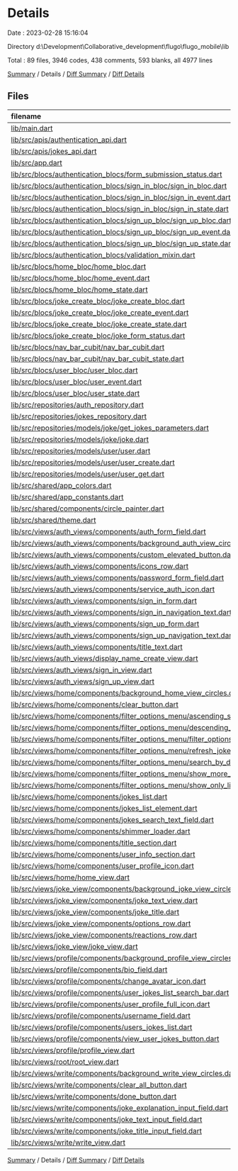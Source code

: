 # Details

Date : 2023-02-28 15:16:04

Directory d:\\Development\\Collaborative_development\\flugo\\flugo_mobile\\lib

Total : 89 files,  3946 codes, 438 comments, 593 blanks, all 4977 lines

[Summary](results.md) / Details / [Diff Summary](diff.md) / [Diff Details](diff-details.md)

## Files
| filename | language | code | comment | blank | total |
| :--- | :--- | ---: | ---: | ---: | ---: |
| [lib/main.dart](/lib/main.dart) | Dart | 5 | 0 | 2 | 7 |
| [lib/src/apis/authentication_api.dart](/lib/src/apis/authentication_api.dart) | Dart | 24 | 3 | 8 | 35 |
| [lib/src/apis/jokes_api.dart](/lib/src/apis/jokes_api.dart) | Dart | 26 | 3 | 10 | 39 |
| [lib/src/app.dart](/lib/src/app.dart) | Dart | 55 | 2 | 3 | 60 |
| [lib/src/blocs/authentication_blocs/form_submission_status.dart](/lib/src/blocs/authentication_blocs/form_submission_status.dart) | Dart | 12 | 12 | 6 | 30 |
| [lib/src/blocs/authentication_blocs/sign_in_bloc/sign_in_bloc.dart](/lib/src/blocs/authentication_blocs/sign_in_bloc/sign_in_bloc.dart) | Dart | 57 | 4 | 11 | 72 |
| [lib/src/blocs/authentication_blocs/sign_in_bloc/sign_in_event.dart](/lib/src/blocs/authentication_blocs/sign_in_bloc/sign_in_event.dart) | Dart | 11 | 11 | 7 | 29 |
| [lib/src/blocs/authentication_blocs/sign_in_bloc/sign_in_state.dart](/lib/src/blocs/authentication_blocs/sign_in_bloc/sign_in_state.dart) | Dart | 25 | 11 | 8 | 44 |
| [lib/src/blocs/authentication_blocs/sign_up_bloc/sign_up_bloc.dart](/lib/src/blocs/authentication_blocs/sign_up_bloc/sign_up_bloc.dart) | Dart | 65 | 4 | 14 | 83 |
| [lib/src/blocs/authentication_blocs/sign_up_bloc/sign_up_event.dart](/lib/src/blocs/authentication_blocs/sign_up_bloc/sign_up_event.dart) | Dart | 15 | 17 | 9 | 41 |
| [lib/src/blocs/authentication_blocs/sign_up_bloc/sign_up_state.dart](/lib/src/blocs/authentication_blocs/sign_up_bloc/sign_up_state.dart) | Dart | 29 | 12 | 9 | 50 |
| [lib/src/blocs/authentication_blocs/validation_mixin.dart](/lib/src/blocs/authentication_blocs/validation_mixin.dart) | Dart | 35 | 4 | 9 | 48 |
| [lib/src/blocs/home_bloc/home_bloc.dart](/lib/src/blocs/home_bloc/home_bloc.dart) | Dart | 50 | 3 | 13 | 66 |
| [lib/src/blocs/home_bloc/home_event.dart](/lib/src/blocs/home_bloc/home_event.dart) | Dart | 16 | 12 | 10 | 38 |
| [lib/src/blocs/home_bloc/home_state.dart](/lib/src/blocs/home_bloc/home_state.dart) | Dart | 38 | 14 | 11 | 63 |
| [lib/src/blocs/joke_create_bloc/joke_create_bloc.dart](/lib/src/blocs/joke_create_bloc/joke_create_bloc.dart) | Dart | 46 | 3 | 9 | 58 |
| [lib/src/blocs/joke_create_bloc/joke_create_event.dart](/lib/src/blocs/joke_create_bloc/joke_create_event.dart) | Dart | 19 | 14 | 11 | 44 |
| [lib/src/blocs/joke_create_bloc/joke_create_state.dart](/lib/src/blocs/joke_create_bloc/joke_create_state.dart) | Dart | 26 | 7 | 7 | 40 |
| [lib/src/blocs/joke_create_bloc/joke_form_status.dart](/lib/src/blocs/joke_create_bloc/joke_form_status.dart) | Dart | 7 | 7 | 5 | 19 |
| [lib/src/blocs/nav_bar_cubit/nav_bar_cubit.dart](/lib/src/blocs/nav_bar_cubit/nav_bar_cubit.dart) | Dart | 6 | 3 | 4 | 13 |
| [lib/src/blocs/nav_bar_cubit/nav_bar_cubit_state.dart](/lib/src/blocs/nav_bar_cubit/nav_bar_cubit_state.dart) | Dart | 5 | 3 | 3 | 11 |
| [lib/src/blocs/user_bloc/user_bloc.dart](/lib/src/blocs/user_bloc/user_bloc.dart) | Dart | 19 | 2 | 4 | 25 |
| [lib/src/blocs/user_bloc/user_event.dart](/lib/src/blocs/user_bloc/user_event.dart) | Dart | 7 | 5 | 5 | 17 |
| [lib/src/blocs/user_bloc/user_state.dart](/lib/src/blocs/user_bloc/user_state.dart) | Dart | 8 | 6 | 6 | 20 |
| [lib/src/repositories/auth_repository.dart](/lib/src/repositories/auth_repository.dart) | Dart | 47 | 5 | 7 | 59 |
| [lib/src/repositories/jokes_repository.dart](/lib/src/repositories/jokes_repository.dart) | Dart | 21 | 3 | 6 | 30 |
| [lib/src/repositories/models/joke/get_jokes_parameters.dart](/lib/src/repositories/models/joke/get_jokes_parameters.dart) | Dart | 5 | 10 | 3 | 18 |
| [lib/src/repositories/models/joke/joke.dart](/lib/src/repositories/models/joke/joke.dart) | Dart | 27 | 8 | 7 | 42 |
| [lib/src/repositories/models/user/user.dart](/lib/src/repositories/models/user/user.dart) | Dart | 42 | 13 | 13 | 68 |
| [lib/src/repositories/models/user/user_create.dart](/lib/src/repositories/models/user/user_create.dart) | Dart | 17 | 8 | 5 | 30 |
| [lib/src/repositories/models/user/user_get.dart](/lib/src/repositories/models/user/user_get.dart) | Dart | 14 | 6 | 4 | 24 |
| [lib/src/shared/app_colors.dart](/lib/src/shared/app_colors.dart) | Dart | 11 | 9 | 9 | 29 |
| [lib/src/shared/app_constants.dart](/lib/src/shared/app_constants.dart) | Dart | 11 | 12 | 9 | 32 |
| [lib/src/shared/components/circle_painter.dart](/lib/src/shared/components/circle_painter.dart) | Dart | 32 | 8 | 12 | 52 |
| [lib/src/shared/theme.dart](/lib/src/shared/theme.dart) | Dart | 49 | 1 | 3 | 53 |
| [lib/src/views/auth_views/components/auth_form_field.dart](/lib/src/views/auth_views/components/auth_form_field.dart) | Dart | 69 | 6 | 8 | 83 |
| [lib/src/views/auth_views/components/background_auth_view_circles.dart](/lib/src/views/auth_views/components/background_auth_view_circles.dart) | Dart | 73 | 4 | 10 | 87 |
| [lib/src/views/auth_views/components/custom_elevated_button.dart](/lib/src/views/auth_views/components/custom_elevated_button.dart) | Dart | 29 | 4 | 5 | 38 |
| [lib/src/views/auth_views/components/icons_row.dart](/lib/src/views/auth_views/components/icons_row.dart) | Dart | 28 | 2 | 4 | 34 |
| [lib/src/views/auth_views/components/password_form_field.dart](/lib/src/views/auth_views/components/password_form_field.dart) | Dart | 75 | 4 | 7 | 86 |
| [lib/src/views/auth_views/components/service_auth_icon.dart](/lib/src/views/auth_views/components/service_auth_icon.dart) | Dart | 28 | 3 | 4 | 35 |
| [lib/src/views/auth_views/components/sign_in_form.dart](/lib/src/views/auth_views/components/sign_in_form.dart) | Dart | 147 | 26 | 14 | 187 |
| [lib/src/views/auth_views/components/sign_in_navigation_text.dart](/lib/src/views/auth_views/components/sign_in_navigation_text.dart) | Dart | 39 | 2 | 3 | 44 |
| [lib/src/views/auth_views/components/sign_up_form.dart](/lib/src/views/auth_views/components/sign_up_form.dart) | Dart | 173 | 15 | 16 | 204 |
| [lib/src/views/auth_views/components/sign_up_navigation_text.dart](/lib/src/views/auth_views/components/sign_up_navigation_text.dart) | Dart | 36 | 2 | 3 | 41 |
| [lib/src/views/auth_views/components/title_text.dart](/lib/src/views/auth_views/components/title_text.dart) | Dart | 37 | 2 | 7 | 46 |
| [lib/src/views/auth_views/display_name_create_view.dart](/lib/src/views/auth_views/display_name_create_view.dart) | Dart | 8 | 4 | 3 | 15 |
| [lib/src/views/auth_views/sign_in_view.dart](/lib/src/views/auth_views/sign_in_view.dart) | Dart | 38 | 2 | 3 | 43 |
| [lib/src/views/auth_views/sign_up_view.dart](/lib/src/views/auth_views/sign_up_view.dart) | Dart | 38 | 2 | 3 | 43 |
| [lib/src/views/home/components/background_home_view_circles.dart](/lib/src/views/home/components/background_home_view_circles.dart) | Dart | 62 | 4 | 9 | 75 |
| [lib/src/views/home/components/clear_button.dart](/lib/src/views/home/components/clear_button.dart) | Dart | 41 | 4 | 8 | 53 |
| [lib/src/views/home/components/filter_options_menu/ascending_sort_chip.dart](/lib/src/views/home/components/filter_options_menu/ascending_sort_chip.dart) | Dart | 80 | 3 | 9 | 92 |
| [lib/src/views/home/components/filter_options_menu/descending_sort_chip.dart](/lib/src/views/home/components/filter_options_menu/descending_sort_chip.dart) | Dart | 73 | 4 | 9 | 86 |
| [lib/src/views/home/components/filter_options_menu/filter_options_menu.dart](/lib/src/views/home/components/filter_options_menu/filter_options_menu.dart) | Dart | 81 | 2 | 6 | 89 |
| [lib/src/views/home/components/filter_options_menu/refresh_jokes_button.dart](/lib/src/views/home/components/filter_options_menu/refresh_jokes_button.dart) | Dart | 53 | 2 | 4 | 59 |
| [lib/src/views/home/components/filter_options_menu/search_by_dropdown_button.dart](/lib/src/views/home/components/filter_options_menu/search_by_dropdown_button.dart) | Dart | 62 | 4 | 4 | 70 |
| [lib/src/views/home/components/filter_options_menu/show_more_button.dart](/lib/src/views/home/components/filter_options_menu/show_more_button.dart) | Dart | 44 | 4 | 5 | 53 |
| [lib/src/views/home/components/filter_options_menu/show_only_liked_button.dart](/lib/src/views/home/components/filter_options_menu/show_only_liked_button.dart) | Dart | 79 | 4 | 9 | 92 |
| [lib/src/views/home/components/jokes_list.dart](/lib/src/views/home/components/jokes_list.dart) | Dart | 64 | 2 | 8 | 74 |
| [lib/src/views/home/components/jokes_list_element.dart](/lib/src/views/home/components/jokes_list_element.dart) | Dart | 73 | 3 | 5 | 81 |
| [lib/src/views/home/components/jokes_search_text_field.dart](/lib/src/views/home/components/jokes_search_text_field.dart) | Dart | 68 | 2 | 8 | 78 |
| [lib/src/views/home/components/shimmer_loader.dart](/lib/src/views/home/components/shimmer_loader.dart) | Dart | 25 | 2 | 3 | 30 |
| [lib/src/views/home/components/title_section.dart](/lib/src/views/home/components/title_section.dart) | Dart | 27 | 2 | 4 | 33 |
| [lib/src/views/home/components/user_info_section.dart](/lib/src/views/home/components/user_info_section.dart) | Dart | 33 | 2 | 3 | 38 |
| [lib/src/views/home/components/user_profile_icon.dart](/lib/src/views/home/components/user_profile_icon.dart) | Dart | 59 | 2 | 4 | 65 |
| [lib/src/views/home/home_view.dart](/lib/src/views/home/home_view.dart) | Dart | 60 | 2 | 6 | 68 |
| [lib/src/views/joke_view/components/background_joke_view_circles.dart](/lib/src/views/joke_view/components/background_joke_view_circles.dart) | Dart | 94 | 4 | 11 | 109 |
| [lib/src/views/joke_view/components/joke_text_view.dart](/lib/src/views/joke_view/components/joke_text_view.dart) | Dart | 29 | 3 | 4 | 36 |
| [lib/src/views/joke_view/components/joke_title.dart](/lib/src/views/joke_view/components/joke_title.dart) | Dart | 32 | 3 | 4 | 39 |
| [lib/src/views/joke_view/components/options_row.dart](/lib/src/views/joke_view/components/options_row.dart) | Dart | 43 | 2 | 4 | 49 |
| [lib/src/views/joke_view/components/reactions_row.dart](/lib/src/views/joke_view/components/reactions_row.dart) | Dart | 24 | 2 | 3 | 29 |
| [lib/src/views/joke_view/joke_view.dart](/lib/src/views/joke_view/joke_view.dart) | Dart | 46 | 3 | 5 | 54 |
| [lib/src/views/profile/components/background_profile_view_circles.dart](/lib/src/views/profile/components/background_profile_view_circles.dart) | Dart | 62 | 4 | 9 | 75 |
| [lib/src/views/profile/components/bio_field.dart](/lib/src/views/profile/components/bio_field.dart) | Dart | 75 | 3 | 9 | 87 |
| [lib/src/views/profile/components/change_avatar_icon.dart](/lib/src/views/profile/components/change_avatar_icon.dart) | Dart | 39 | 3 | 4 | 46 |
| [lib/src/views/profile/components/user_jokes_list_search_bar.dart](/lib/src/views/profile/components/user_jokes_list_search_bar.dart) | Dart | 65 | 2 | 4 | 71 |
| [lib/src/views/profile/components/user_profile_full_icon.dart](/lib/src/views/profile/components/user_profile_full_icon.dart) | Dart | 33 | 2 | 3 | 38 |
| [lib/src/views/profile/components/username_field.dart](/lib/src/views/profile/components/username_field.dart) | Dart | 37 | 2 | 5 | 44 |
| [lib/src/views/profile/components/users_jokes_list.dart](/lib/src/views/profile/components/users_jokes_list.dart) | Dart | 70 | 2 | 4 | 76 |
| [lib/src/views/profile/components/view_user_jokes_button.dart](/lib/src/views/profile/components/view_user_jokes_button.dart) | Dart | 23 | 7 | 3 | 33 |
| [lib/src/views/profile/profile_view.dart](/lib/src/views/profile/profile_view.dart) | Dart | 55 | 3 | 7 | 65 |
| [lib/src/views/root/root_view.dart](/lib/src/views/root/root_view.dart) | Dart | 107 | 2 | 7 | 116 |
| [lib/src/views/write/components/background_write_view_circles.dart](/lib/src/views/write/components/background_write_view_circles.dart) | Dart | 105 | 4 | 12 | 121 |
| [lib/src/views/write/components/clear_all_button.dart](/lib/src/views/write/components/clear_all_button.dart) | Dart | 45 | 2 | 7 | 54 |
| [lib/src/views/write/components/done_button.dart](/lib/src/views/write/components/done_button.dart) | Dart | 30 | 3 | 5 | 38 |
| [lib/src/views/write/components/joke_explanation_input_field.dart](/lib/src/views/write/components/joke_explanation_input_field.dart) | Dart | 47 | 3 | 5 | 55 |
| [lib/src/views/write/components/joke_text_input_field.dart](/lib/src/views/write/components/joke_text_input_field.dart) | Dart | 50 | 3 | 7 | 60 |
| [lib/src/views/write/components/joke_title_input_field.dart](/lib/src/views/write/components/joke_title_input_field.dart) | Dart | 44 | 3 | 5 | 52 |
| [lib/src/views/write/write_view.dart](/lib/src/views/write/write_view.dart) | Dart | 107 | 2 | 10 | 119 |

[Summary](results.md) / Details / [Diff Summary](diff.md) / [Diff Details](diff-details.md)